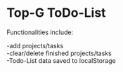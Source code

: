 # Top-G ToDo-List

Functionalities include:

-add projects/tasks  
-clear/delete finished projects/tasks  
-Todo-List data saved to localStorage  
